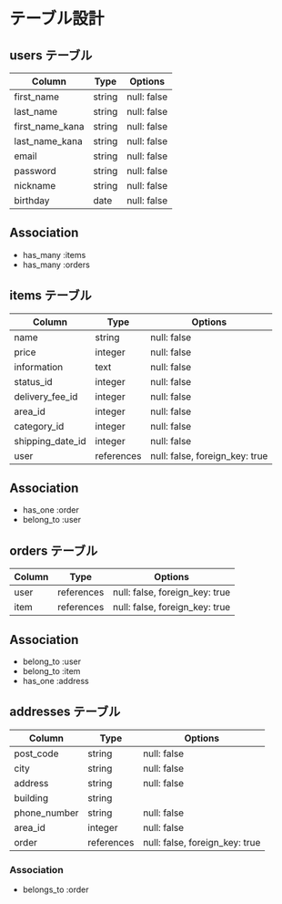 
# テーブル設計

## users テーブル

| Column           | Type   | Options     |
| ---------------- | ------ | ----------- |
| first_name       | string | null: false |
| last_name        | string | null: false |
| first_name_kana  | string | null: false |
| last_name_kana   | string | null: false |
| email            | string | null: false |
| password         | string | null: false |
| nickname         | string | null: false |
| birthday         | date   | null: false |

## Association

- has_many :items
- has_many  :orders

## items テーブル

| Column            | Type       | Options                        |
| ----------------- | ---------- | ------------------------------ |
| name              | string     | null: false                    |
| price             | integer    | null: false                    |
| information       | text       | null: false                    |
| status_id         | integer    | null: false                    |
| delivery_fee_id   | integer    | null: false                    |
| area_id           | integer    | null: false                    |
| category_id       | integer    | null: false                    |
| shipping_date_id  | integer    | null: false                    |
| user              | references | null: false, foreign_key: true |


## Association

- has_one :order
- belong_to :user

## orders テーブル

| Column         | Type       | Options                        |
| -------------- | ---------- | ------------------------------ |
| user           | references | null: false, foreign_key: true |
| item           | references | null: false, foreign_key: true |

## Association

- belong_to :user
- belong_to :item
- has_one :address

## addresses テーブル

| Column         | Type       | Options                        |
| -------------- | ---------- | ------------------------------ |
| post_code      | string     | null: false                    |
| city           | string     | null: false                    |
| address        | string     | null: false                    |
| building       | string     |                                |
| phone_number   | string     | null: false                    |
| area_id        | integer    | null: false                    |
| order          | references | null: false, foreign_key: true |
### Association

- belongs_to :order




